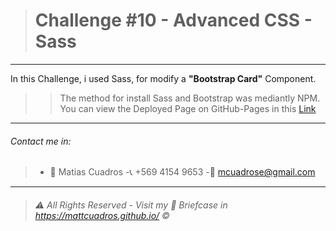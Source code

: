 ># Challenge #10 - **Advanced CSS - Sass**

---

In this Challenge, i used Sass, for modify a  **"Bootstrap Card"** Component.
>>The method for install Sass and Bootstrap was mediantly NPM.
You can view the Deployed Page on GitHub-Pages in this <a href="https://mattcuadros.github.io/Challenge_9_MediaQueries/" target="_blank">Link</a>

---

###### Contact me in:
>-	:bust_in_silhouette:  Matias Cuadros
>-:telephone_receiver:  +569 4154 9653
>-:email: <a href="mailto:mcuadrose@gmail.com" target="_blank">mcuadrose@gmail.com</a>



---
>###### :warning: *All Rights Reserved - Visit my :briefcase: Briefcase in* <a href="https://mattcuadros.github.io/" target="_blank">https://mattcuadros.github.io/</a> :copyright: 

